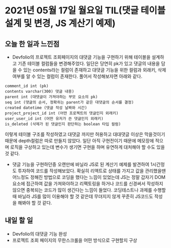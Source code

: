 # 2021년 05월 17일 월요일 TIL(댓글 테이블 설계 및 변경, JS 계산기 예제)

## 오늘 한 일과 느낀점
- Devfolio의 프로젝트 조회페이지의 대댓글 기능을 구현하기 위해 테이블을 설계하고 기존 테이블 컬럼들을 변경해주었다. 일단은 당연히 pk가 있고 댓글의 내용을 담을 수 있는 contents라는 컬럼이 존재하고 대댓글 기능을 위한 컬럼과 외래키, 삭제 여부를 알 수 있는 컬럼이 존재한다. 풀어서 작성해보자면 아래와 같다.  

```
comment_id int (pk)
contents varchar(300) 댓글 내용)
parent int (대댓글이 가져야하는 부모 요소의 pk)
seq int (댓글의 순서, 정확히는 parent가 같은 대댓글의 순서를 결정)
created datetime (댓글 작성 날짜와 시간)
project_project_id int (어떤 프로젝트의 댓글인지 외래키)
user_user_id int (어떤 유저가 쓴 댓글인지 외래키)
is_deleted (삭제가 된 댓글인지 판단하는 boolean 타입 컬럼)
```

이렇게 테이블 구조를 작성하였고 대댓글 까지만 허용하고 대대댓글 이상은 막을것이기 때문에 depth컬럼은 따로 만들지 않았다. 일단 아직 구현전이기 때문에 메모장에 적으며 로직을 구상하고 있는데 변수가 생기면 구현을 하며 유연하게 대처해야 할 수도 있을것 같다.

- 댓글 기능을 구현하던중 오랜만에 바닐라 JS로 된 계산기 예제를 발견하여 1시간정도 투자하여 코드를 작성해보았다. 확실히 리액트로 상태를 가지고 값을 관리했을땐 어느정도 정해진 방법으로 코딩을 했다는 느낌이 있었는데 JS는 정말 갑자기 DOM요소에 접근하여 값을 가져와야하고 리팩토링을 하거나 코드를 신경써서 작성하지 않으면 중복되는 코드가 많이 생긴다는 느낌이 들었다. 코딩테스트나 과제를 수행할때 바닐라 JS를 많이 이용해야 할 것 같은데 무뎌지지 않게 꾸준히 JS코드도 작성을 해봐야 할 것 같다.

## 내일 할 일 
- Devfolio의 대댓글 기능 완성
- 프로젝트 조회 페이지의 무한스크롤을 어떤 방식으로 구현할지 구상
